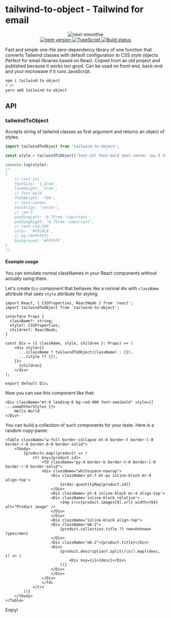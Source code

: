# tailwind-to-object - Tailwind for email

<p align="center">
<picture>
  <source media="(prefers-color-scheme: dark)" srcset="./.assets/white.png">
  <source media="(prefers-color-scheme: light)" srcset="./.assets/dark.png">
  <img alt="next-smoothie" src="./.assets/text-smoothie-dark.png">
</picture>
 <br />
<a href="https://www.npmjs.com/package/tailwind-to-object">
<img src="https://badge.fury.io/js/tailwind-to-object.svg" alt="npm version" /> 
</a>
<a href="https://www.typescriptlang.org/">
<img src="https://img.shields.io/badge/%3C%2F%3E-TypeScript-%230074c1.svg" alt="TypeScript" /> 
</a>
<a href="https://github.com/finom/tailwind-to-object/actions/workflows/main.yml">
<img src="https://github.com/finom/tailwind-to-object/actions/workflows/main.yml/badge.svg" alt="Build status" />
</a>
</p>

Fast and simple one-file zero-dependency library of one function that converts Tailwind classes with default configuration to CSS style objects. Perfect for email libraries based on React. Copied from an old project and published because it works too good. Can be used on front-end, back-end and your microwave if it runs JavaScript.

```sh
npm i tailwind-to-object
# Or
yarn add tailwind-to-object
```

## API

### tailwindToObject

Accepts string of tailwind classes as first argument and returns an object of styles.

```ts
import tailwindToObject from 'tailwind-to-object';

const style = tailwindToObject('text-2xl font-bold text-center !px-3 text-red-200 bg-[#FFFFFF]');

console.log(style);
/*
{   
    // text-2xl
    fontSize: '1.5rem',
    lineHeight: '2rem',
    // font-bold
    fontWeight: '700',
    // text-center
    textAlign: 'center',
    // !px-3
    paddingLeft: '0.75rem !important', 
    paddingRight: '0.75rem !important',
    // text-red-200
    color: '#FECACA',
    // bg-[#FFFFFF] 
    background: '#FFFFFF',
}
*/
```

#### Example usage

You can simulate normal classNames in your React components without actually using them.

Let's create `Div` component that behaves like a normal div with `className` attribute that uses `style` attribute for styling.

```tsx
import React, { CSSProperties, ReactNode } from 'react';
import tailwindToObject from 'tailwind-to-object';

interface Props {
  className?: string;
  style?: CSSProperties;
  children?: ReactNode;
}

const Div = ({ className, style, children }: Props) => (
    <div style={{
      ...(className ? tailwindToObject(className) : {}),
      ...(style ?? {}),
    }}>
      {children}
    </div>
);

export default Div;
```

Now you can use this component like that:

```tsx
<Div className="mt-6 leading-6 bg-red-400 font-semibold" style={{ ...someOtherStyles }}>
    Hello World
</Div>
```

You can build a collection of such components for your taste. Here is a random copy-paste:

```tsx
<Table className="w-full border-collapse mt-8 border-t border-l-0 border-r-0 border-b-0 border-solid">
    <tbody>
        {products.map((product) => (
            <tr key={product.id}>
                <Td className="py-4 border-b border-t-0 border-l-0 border-r-0 border-solid">
                <Div className="whitespace-nowrap">
                    <Div className='pt-7 mt-px inline-block mr-4 align-top'>
                        {order.quantityMap[product.id]}
                    </Div>
                    <Div className='pt-4 inline-block mr-4 align-top'>
                    <Div className='inline-block relative'>
                        <Img src={product.images[0].url} width={64} alt="Product image" />
                    </Div>
                    </Div>
                    <Div className="inline-block align-top">
                    <Div className="mb-2">
                        {product.collection.title ?? <em>Unknown type</em>}
                    </Div>
                    <Div className="mb-2">{product.title}</Div>
                    <Div>
                        {product.description?.split(/\n/).map((desc, i) => (
                            <Div key={i}>{desc}</Div>
                        ))}
                    </Div>
                    </Div>
                </Div>
                </Td>
            </tr>
        ))}
    </tbody>
</Table>
```

Enjoy!